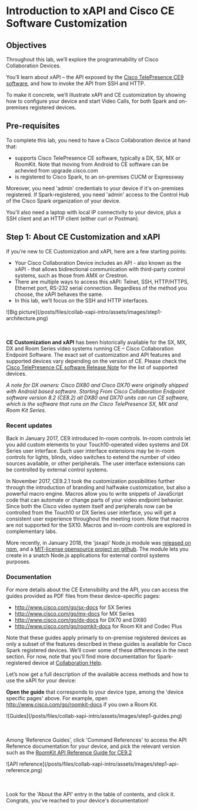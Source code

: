 # Introduction to xAPI and Cisco CE Software Customization

## Objectives

Throughout this lab, we’ll explore the programmability of Cisco Collaboration Devices.

You’ll learn about xAPI – the API exposed by the [Cisco TelePresence CE9 software](https://www.cisco.com/c/dam/en/us/td/docs/telepresence/endpoint/software/ce9/release-notes/ce-software-release-notes-ce9.pdf), and how to invoke the API from SSH and HTTP.

To make it concrete, we’ll illustrate xAPI and CE customization by showing how to configure your device and start Video Calls, for both Spark and on-premises registered devices.


## Pre-requisites

To complete this lab, you need to have a Cisco Collaboration device at hand that:
- supports Cisco TelePresence CE software, typically a DX, SX, MX or RoomKit. Note that moving from Android to CE software can be achevied from upgrade.cisco.com
- is registered to Cisco Spark, to an on-premises CUCM or Expressway


Moreover, you need 'admin' credentials to your device if it's on-premises registered.
If Spark-registered, you need 'admin' access to the Control Hub of the Cisco Spark organization of your device.

You'll also need a laptop with local IP connectivity to your device, plus a SSH client and an HTTP client (either curl or Postman).


## Step 1: About CE Customization and xAPI

If you’re new to CE Customization and xAPI, here are a few starting points:
- Your Cisco Collaboration Device includes an API - also known as the xAPI - that allows bidirectional communication with third-party control systems, such as those from AMX or Crestron.
- There are multiple ways to access this xAPI: Telnet, SSH, HTTP/HTTPS, Ethernet port, RS-232 serial connection. Regardless of the method you choose, the xAPI behaves the same.
- In this lab, we’ll focus on the SSH and HTTP interfaces.

<div align="left">![Big picture](/posts/files/collab-xapi-intro/assets/images/step1-architecture.png)</div><br/><br/>


**CE Customization and xAPI** has been historically available for the SX, MX, DX and Room Series video systems running CE – Cisco Collaboration Endpoint Software. 
The exact set of customization and API features and supported devices vary depending on the version of CE. Please check the [Cisco TelePresence CE software Release Note](https://www.cisco.com/c/dam/en/us/td/docs/telepresence/endpoint/software/ce9/release-notes/ce-software-release-notes-ce9.pdf) for the list of supported devices.

_A note for DX owners: Cisco DX80 and Cisco DX70 were originally shipped with Android based software. Starting From Cisco Collaboration Endpoint software version 8.2 (CE8.2) all DX80 and DX70 units can run CE software, which is the software that runs on the Cisco TelePresence SX, MX and Room Kit Series._


### Recent updates

Back in January 2017, CE9 introduced In-room controls. In-room controls let you add custom elements to your Touch10-operated video systems and DX Series user interface. Such user interface extensions may be in-room controls for lights, blinds, video switches to extend the number of video sources available, or other peripherals. The user interface extensions can be controlled by external control systems.

In November 2017, CE9.2.1 took the customization possibilities further through the introduction of branding and halfwake customization, but also a powerful macro engine.
Macros allow you to write snippets of JavaScript code that can automate or change parts of your video endpoint behavior. Since both the Cisco video system itself and peripherals now can be controlled from the Touch10 or DX Series user interface, you will get a consistent user experience throughout the meeting room. Note that macros are not supported for the SX10.
Macros and in-room controls are explored in complementary labs.

More recently, in January 2018, the 'jsxapi' Node.js module was [released on npm](https://www.npmjs.com/package/jsxapi), and a [MIT-license opensource project on github](https://github.com/cisco-ce/jsxapi). The module lets you create in a snatch Node.js applications for external control systems purposes.


### Documentation

For more details about the CE Extensibility and the API, you can access the guides provided as PDF files from these device-specific pages:
- http://www.cisco.com/go/sx-docs for SX Series
- http://www.cisco.com/go/mx-docs for MX Series
- http://www.cisco.com/go/dx-docs for DX70 and DX80
- http://www.cisco.com/go/roomkit-docs for Room Kit and Codec Plus

Note that these guides apply primarly to on-premise registered devices as only a subset of the features described in these guides is available for Cisco Spark registered devices. We’ll cover some of these differences in the next section. For now, note that you’ll find more documentation for Spark-registered device at [Collaboration Help](https://collaborationhelp.cisco.com/article/en-us/jkhs20).

Let’s now get a full description of the available access methods and how to use the xAPI for your device:
 
**Open the guide** that corresponds to your device type, among the 'device specific pages' above. For example, open http://www.cisco.com/go/roomkit-docs if you own a Room Kit.

<div align="left">![Guides](/posts/files/collab-xapi-intro/assets/images/step1-guides.png)</div><br/><br/>


Among ‘Reference Guides’, click 'Command References' to access the API Reference documentation for your device, and pick the relevant version such as the [RoomKit API Reference Guide for CE9.2](https://www.cisco.com/c/dam/en/us/td/docs/telepresence/endpoint/ce92/room-kit-api-reference-guide-ce92.pdf) 

<div align="left">![API reference](/posts/files/collab-xapi-intro/assets/images/step1-api-reference.png)</div><br/><br/>

Look for the 'About the API' entry in the table of contents, and click it.
Congrats, you've reached to your device's documentation!

